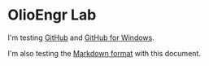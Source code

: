 OlioEngr Lab
============

I'm testing [GitHub](http://github.com/) and [GitHub for Windows](http://windows.github.com/).

I'm also testing the [Markdown format](http://daringfireball.net/projects/markdown/basics/) with this document.
